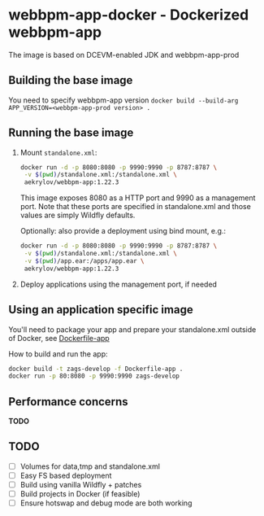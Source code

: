# webbpm-app-docker - Dockerized webbpm-app

The image is based on DCEVM-enabled JDK and webbpm-app-prod

## Building the base image
You need to specify webbpm-app version
`docker build --build-arg APP_VERSION=<webbpm-app-prod version> .`

## Running the base image
1. Mount `standalone.xml`:

    ```bash
    docker run -d -p 8080:8080 -p 9990:9990 -p 8787:8787 \
     -v $(pwd)/standalone.xml:/standalone.xml \
     aekrylov/webbpm-app:1.22.3
    ```
    
    This image exposes 8080 as a HTTP port and 9990 as a management port. 
    Note that these ports are specified in standalone.xml and those values are simply Wildfly defaults.
    
    Optionally: also provide a deployment using bind mount, e.g.:
    ```bash
    docker run -d -p 8080:8080 -p 9990:9990 -p 8787:8787 \
     -v $(pwd)/standalone.xml:/standalone.xml \
     -v $(pwd)/app.ear:/apps/app.ear \
     aekrylov/webbpm-app:1.22.3
    ```
    
2. Deploy applications using the management port, if needed

## Using an application specific image
You'll need to package your app and prepare your standalone.xml outside of Docker, see [Dockerfile-app](Dockerfile-app)

How to build and run the app: 
```bash
docker build -t zags-develop -f Dockerfile-app .
docker run -p 80:8080 -p 9990:9990 zags-develop
```

## Performance concerns
**TODO**

## TODO
- [ ] Volumes for data,tmp and standalone.xml
- [ ] Easy FS based deployment
- [ ] Build using vanilla Wildfly + patches
- [ ] Build projects in Docker (if feasible)
- [ ] Ensure hotswap and debug mode are both working